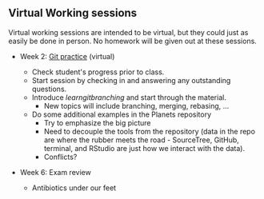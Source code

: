 ## Virtual Working sessions

Virtual working sessions are intended to be virtual, but they could just as easily be done in person. No homework will be given out at these sessions.

* Week 2: [Git practice](https://learngitbranching.js.org) (virtual)
  * Check student's progress prior to class.
  * Start session by checking in and answering any outstanding questions.
  * Introduce *learngitbranching* and start through the material.
    * New topics will include branching, merging, rebasing, ...
  * Do some additional examples in the Planets repository
    * Try to emphasize the big picture
    * Need to decouple the tools from the repository (data in the repo are where the rubber meets the road - SourceTree, GitHub, terminal, and RStudio are just how we interact with the data).
    * Conflicts?
    
* Week 6: Exam review
  * Antibiotics under our feet
